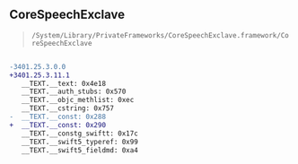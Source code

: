 ## CoreSpeechExclave

> `/System/Library/PrivateFrameworks/CoreSpeechExclave.framework/CoreSpeechExclave`

```diff

-3401.25.3.0.0
+3401.25.3.11.1
   __TEXT.__text: 0x4e18
   __TEXT.__auth_stubs: 0x570
   __TEXT.__objc_methlist: 0xec
   __TEXT.__cstring: 0x757
-  __TEXT.__const: 0x288
+  __TEXT.__const: 0x290
   __TEXT.__constg_swiftt: 0x17c
   __TEXT.__swift5_typeref: 0x99
   __TEXT.__swift5_fieldmd: 0xa4

```
